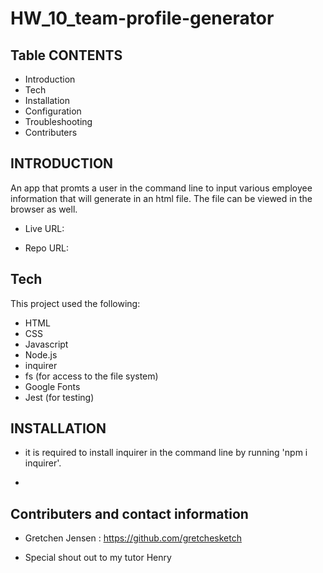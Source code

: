 # HW_10_team-profile-generator

Table CONTENTS
---------------------

 * Introduction
 * Tech
 * Installation
 * Configuration
 * Troubleshooting
 * Contributers



 INTRODUCTION
----------------------

An app that promts a user in the command line to input various employee information that will generate in an html file. The file can be viewed in the browser as well.

 * Live URL:

 * Repo URL:



Tech
-----------------------

This project used the following:

 * HTML
 * CSS
 * Javascript
 * Node.js
 * inquirer
 * fs (for access to the file system)
 * Google Fonts
 * Jest (for testing)


INSTALLATION
------------
 
 * it is required to install inquirer in the command line by running 'npm i inquirer'.

 * 




 Contributers and contact information
---------------------------------------------------
 
 * Gretchen Jensen : https://github.com/gretchesketch

 * Special shout out to my tutor Henry

